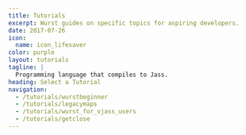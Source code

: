 ```yaml
---
title: Tutorials
excerpt: Wurst guides on specific topics for aspiring developers.
date: 2017-07-26
icon:
  name: icon_lifesaver
color: purple
layout: tutorials
tagline: |
  Programming language that compiles to Jass.
heading: Select a Tutorial
navigation:
  - /tutorials/wurstbeginner
  - /tutorials/legacymaps
  - /tutorials/wurst_for_vjass_users
  - /tutorials/getclose
---
```

